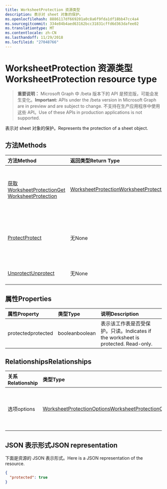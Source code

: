 ```yaml
---
title: WorksheetProtection 资源类型
description: 表示对 sheet 对象的保护。
ms.openlocfilehash: 8886117df669201a0c8a6f9fda1df18bb47cc4a4
ms.sourcegitcommit: 334e84b4aed63162bcc31831cffd6d363dafee02
ms.translationtype: MT
ms.contentlocale: zh-CN
ms.lasthandoff: 11/29/2018
ms.locfileid: "27048766"
---
```

# <a name="worksheetprotection-resource-type"></a><span data-ttu-id="678f4-103">WorksheetProtection 资源类型</span><span class="sxs-lookup"><span data-stu-id="678f4-103">WorksheetProtection resource type</span></span>

> <span data-ttu-id="678f4-104">**重要说明：** Microsoft Graph 中 /beta 版本下的 API 是预览版，可能会发生变化。</span><span class="sxs-lookup"><span data-stu-id="678f4-104">**Important:** APIs under the /beta version in Microsoft Graph are in preview and are subject to change.</span></span> <span data-ttu-id="678f4-105">不支持在生产应用程序中使用这些 API。</span><span class="sxs-lookup"><span data-stu-id="678f4-105">Use of these APIs in production applications is not supported.</span></span>

<span data-ttu-id="678f4-106">表示对 sheet 对象的保护。</span><span class="sxs-lookup"><span data-stu-id="678f4-106">Represents the protection of a sheet object.</span></span>


## <a name="methods"></a><span data-ttu-id="678f4-107">方法</span><span class="sxs-lookup"><span data-stu-id="678f4-107">Methods</span></span>

| <span data-ttu-id="678f4-108">方法</span><span class="sxs-lookup"><span data-stu-id="678f4-108">Method</span></span>           | <span data-ttu-id="678f4-109">返回类型</span><span class="sxs-lookup"><span data-stu-id="678f4-109">Return Type</span></span>    |<span data-ttu-id="678f4-110">说明</span><span class="sxs-lookup"><span data-stu-id="678f4-110">Description</span></span>|
|:---------------|:--------|:----------|
|[<span data-ttu-id="678f4-111">获取 WorksheetProtection</span><span class="sxs-lookup"><span data-stu-id="678f4-111">Get WorksheetProtection</span></span>](../api/worksheetprotection-get.md) | [<span data-ttu-id="678f4-112">WorksheetProtection</span><span class="sxs-lookup"><span data-stu-id="678f4-112">WorksheetProtection</span></span>](worksheetprotection.md) |<span data-ttu-id="678f4-113">读取 worksheetProtection 对象的属性和关系。</span><span class="sxs-lookup"><span data-stu-id="678f4-113">Read properties and relationships of worksheetProtection object.</span></span>|
|[<span data-ttu-id="678f4-114">Protect</span><span class="sxs-lookup"><span data-stu-id="678f4-114">Protect</span></span>](../api/worksheetprotection-protect.md)|<span data-ttu-id="678f4-115">无</span><span class="sxs-lookup"><span data-stu-id="678f4-115">None</span></span>|<span data-ttu-id="678f4-p102">保护工作表。如果工作表处于受保护状态，则会引发它。</span><span class="sxs-lookup"><span data-stu-id="678f4-p102">Protect a worksheet. It throws if the worksheet has been protected.</span></span>|
|[<span data-ttu-id="678f4-118">Unprotect</span><span class="sxs-lookup"><span data-stu-id="678f4-118">Unprotect</span></span>](../api/worksheetprotection-unprotect.md)|<span data-ttu-id="678f4-119">无</span><span class="sxs-lookup"><span data-stu-id="678f4-119">None</span></span>|<span data-ttu-id="678f4-120">解除工作表保护</span><span class="sxs-lookup"><span data-stu-id="678f4-120">Unprotect a worksheet</span></span>|

## <a name="properties"></a><span data-ttu-id="678f4-121">属性</span><span class="sxs-lookup"><span data-stu-id="678f4-121">Properties</span></span>
| <span data-ttu-id="678f4-122">属性</span><span class="sxs-lookup"><span data-stu-id="678f4-122">Property</span></span>     | <span data-ttu-id="678f4-123">类型</span><span class="sxs-lookup"><span data-stu-id="678f4-123">Type</span></span>   |<span data-ttu-id="678f4-124">说明</span><span class="sxs-lookup"><span data-stu-id="678f4-124">Description</span></span>|
|:---------------|:--------|:----------|
|<span data-ttu-id="678f4-125">protected</span><span class="sxs-lookup"><span data-stu-id="678f4-125">protected</span></span>|<span data-ttu-id="678f4-126">boolean</span><span class="sxs-lookup"><span data-stu-id="678f4-126">boolean</span></span>|<span data-ttu-id="678f4-p103">表示该工作表是否受保护。只读。</span><span class="sxs-lookup"><span data-stu-id="678f4-p103">Indicates if the worksheet is protected.  Read-only.</span></span>|

## <a name="relationships"></a><span data-ttu-id="678f4-129">Relationships</span><span class="sxs-lookup"><span data-stu-id="678f4-129">Relationships</span></span>
| <span data-ttu-id="678f4-130">关系</span><span class="sxs-lookup"><span data-stu-id="678f4-130">Relationship</span></span> | <span data-ttu-id="678f4-131">类型</span><span class="sxs-lookup"><span data-stu-id="678f4-131">Type</span></span>   |<span data-ttu-id="678f4-132">说明</span><span class="sxs-lookup"><span data-stu-id="678f4-132">Description</span></span>|
|:---------------|:--------|:----------|
|<span data-ttu-id="678f4-133">选项</span><span class="sxs-lookup"><span data-stu-id="678f4-133">options</span></span>|[<span data-ttu-id="678f4-134">WorksheetProtectionOptions</span><span class="sxs-lookup"><span data-stu-id="678f4-134">WorksheetProtectionOptions</span></span>](worksheetprotectionoptions.md)|<span data-ttu-id="678f4-p104">工作表保护选项。只读。</span><span class="sxs-lookup"><span data-stu-id="678f4-p104">Sheet protection options. Read-only.</span></span>|

## <a name="json-representation"></a><span data-ttu-id="678f4-137">JSON 表示形式</span><span class="sxs-lookup"><span data-stu-id="678f4-137">JSON representation</span></span>

<span data-ttu-id="678f4-138">下面是资源的 JSON 表示形式。</span><span class="sxs-lookup"><span data-stu-id="678f4-138">Here is a JSON representation of the resource.</span></span>

<!-- {
  "blockType": "resource",
  "optionalProperties": [

  ],
  "@odata.type": "microsoft.graph.worksheetProtection"
}-->

```json
{
  "protected": true
}

```

<!-- uuid: 8fcb5dbc-d5aa-4681-8e31-b001d5168d79
2015-10-25 14:57:30 UTC -->
<!-- {
  "type": "#page.annotation",
  "description": "WorksheetProtection resource",
  "keywords": "",
  "section": "documentation",
  "tocPath": ""
}-->